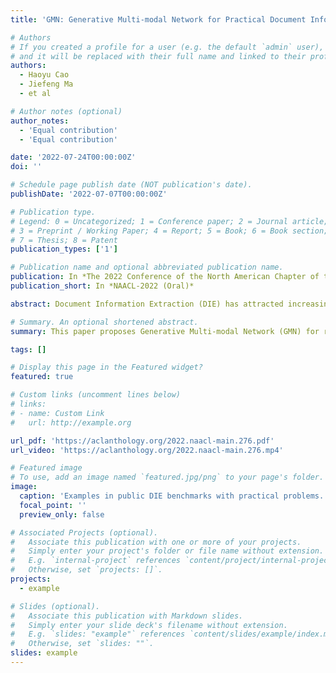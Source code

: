 ```yaml
---
title: 'GMN: Generative Multi-modal Network for Practical Document Information Extraction'

# Authors
# If you created a profile for a user (e.g. the default `admin` user), write the username (folder name) here
# and it will be replaced with their full name and linked to their profile.
authors:
  - Haoyu Cao
  - Jiefeng Ma
  - et al

# Author notes (optional)
author_notes:
  - 'Equal contribution'
  - 'Equal contribution'

date: '2022-07-24T00:00:00Z'
doi: ''

# Schedule page publish date (NOT publication's date).
publishDate: '2022-07-07T00:00:00Z'

# Publication type.
# Legend: 0 = Uncategorized; 1 = Conference paper; 2 = Journal article;
# 3 = Preprint / Working Paper; 4 = Report; 5 = Book; 6 = Book section;
# 7 = Thesis; 8 = Patent
publication_types: ['1']

# Publication name and optional abbreviated publication name.
publication: In *The 2022 Conference of the North American Chapter of the Association for Computational Linguistics - Human Language Technologies*
publication_short: In *NAACL-2022 (Oral)*

abstract: Document Information Extraction (DIE) has attracted increasing attention due to its various advanced applications in the real world. Although recent literature has already achieved competitive results, these approaches usually fail when dealing with complex documents with noisy OCR results or mutative layouts. This paper proposes Generative Multi-modal Network (GMN) for real-world scenarios to address these problems, which is a robust multi-modal generation method without predefined label categories. With the carefully designed spatial encoder and modal-aware mask module, GMN can deal with complex documents that are hard to serialized into sequential order. Moreover, GMN tolerates errors in OCR results and requires no character-level annotation, which is vital because fine-grained annotation of numerous documents is laborious and even requires annotators with specialized domain knowledge. Extensive experiments show that GMN achieves new state-of-the-art performance on several public DIE datasets and surpasses other methods by a large margin, especially in realistic scenes.

# Summary. An optional shortened abstract.
summary: This paper proposes Generative Multi-modal Network (GMN) for real-world scenarios to address these problems, which is a robust multi-modal generation method without predefined label categories. GMN can deal with complex documents that are hard to serialized into sequential order and tolerate errors in OCR results which means it requires no character-level annotation

tags: []

# Display this page in the Featured widget?
featured: true

# Custom links (uncomment lines below)
# links:
# - name: Custom Link
#   url: http://example.org

url_pdf: 'https://aclanthology.org/2022.naacl-main.276.pdf'
url_video: 'https://aclanthology.org/2022.naacl-main.276.mp4'

# Featured image
# To use, add an image named `featured.jpg/png` to your page's folder.
image:
  caption: 'Examples in public DIE benchmarks with practical problems.'
  focal_point: ''
  preview_only: false

# Associated Projects (optional).
#   Associate this publication with one or more of your projects.
#   Simply enter your project's folder or file name without extension.
#   E.g. `internal-project` references `content/project/internal-project/index.md`.
#   Otherwise, set `projects: []`.
projects:
  - example

# Slides (optional).
#   Associate this publication with Markdown slides.
#   Simply enter your slide deck's filename without extension.
#   E.g. `slides: "example"` references `content/slides/example/index.md`.
#   Otherwise, set `slides: ""`.
slides: example
---
```


<!-- {{% callout note %}}
Click the _Cite_ button above to demo the feature to enable visitors to import publication metadata into their reference management software.
{{% /callout %}}

{{% callout note %}}
Create your slides in Markdown - click the _Slides_ button to check out the example.
{{% /callout %}}

Supplementary notes can be added here, including [code, math, and images](https://wowchemy.com/docs/writing-markdown-latex/). -->
